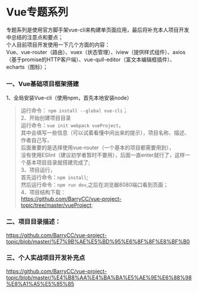 Vue专题系列
===

专题系列是使用官方脚手架vue-cli来构建单页面应用，最后将补充本人项目开发中总结的注意点和要点；<br>
个人目前项目开发使用一下几个方面的内容：<br>
Vue、vue-router（路由）、vuex（状态管理）、iview（提供样式组件）、axios（基于promise的HTTP客户端）、vue-qull-editor（富文本编辑框插件）、echarts（图标）；

### 一、Vue基础项目框架搭建
1、全局安装Vue-cli（使用npm，首先本地安装node）<br>
>运行命令： `npm install --global vue-cli`；<br>
2、开始创建项目目录<br>
>运行命令：`vue init webpack vueProject`，<br>
>其中会填写一些信息（可以试着看懂中间出来的提示），项目名称、描述、作者自己写，<br>
>后面重要的是选择使用vue-router（一个基本的项目都需要用到），<br>
>没有使用ESlint（建议初学者暂时不要用），后面一直enter就行了，这样一个基本项目目录就搭建完成了; <br>
3、项目运行，<br>
>首先运行命令：`npm install`;<br>
>然后运行命令：`npm run dev`,之后在浏览器8080端口看到页面；<br>
4、项目结构下载：<br>
>https://github.com/BarryCC/vue-project-topic/tree/master/vueProject;

### 二、项目目录描述：<br>
https://github.com/BarryCC/vue-project-topic/blob/master/%E7%9B%AE%E5%BD%95%E6%8F%8F%E8%BF%B0

### 三、个人实战项目开发补充点<br>
https://github.com/BarryCC/vue-project-topic/blob/master/%E4%B8%AA%E4%BA%BA%E5%AE%9E%E6%88%98%E8%A1%A5%E5%85%85


